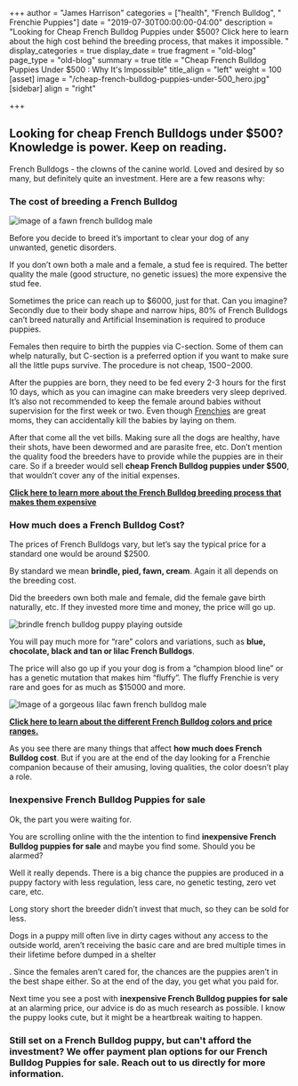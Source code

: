 +++
author = "James Harrison"
categories = ["health", "French Bulldog", " Frenchie Puppies"]
date = "2019-07-30T00:00:00-04:00"
description = "Looking for Cheap French Bulldog Puppies under $500? Click here to learn about the high cost behind the breeding process, that makes it impossible. "
display_categories = true
display_date = true
fragment = "old-blog"
page_type = "old-blog"
summary = true
title = "Cheap French Bulldog Puppies Under $500 : Why It's Impossible"
title_align = "left"
weight = 100
[asset]
image = "/cheap-french-bulldog-puppies-under-500_hero.jpg"
[sidebar]
align = "right"

+++
## Looking for cheap French Bulldogs under $500? Knowledge is power. Keep on reading.

French Bulldogs - the clowns of the canine world. Loved and desired by so many, but definitely quite an investment. Here are a few reasons why:

### The cost of breeding a French Bulldog

![image of a fawn french bulldog male](/images/cheap-french-bulldog-puppies-under-500_1.jpg "fawn-french-bulldog")

Before you decide to breed it’s important to clear your dog of any unwanted, genetic disorders.

If you don’t own both a male and a female, a stud fee is required. The better quality the male (good structure, no genetic issues) the more expensive the stud fee.

Sometimes the price can reach up to $6000, just for that. Can you imagine? Secondly due to their body shape and narrow hips, 80% of French Bulldogs can’t breed naturally and Artificial Insemination is required to produce puppies.

Females then require to birth the puppies via C-section. Some of them can whelp naturally, but C-section is a preferred option if you want to make sure all the little pups survive. The procedure is not cheap, $1500-$2000.

After the puppies are born, they need to be fed every 2-3 hours for the first 10 days, which as you can imagine can make breeders very sleep deprived. It’s also not recommended to keep the female around babies without supervision for the first week or two. Even though [Frenchies](https://ethicalfrenchie.com/) are great moms, they can accidentally kill the babies by laying on them.

After that come all the vet bills. Making sure all the dogs are healthy, have their shots, have been dewormed and are parasite free, etc. Don’t mention the quality food the breeders have to provide while the puppies are in their care. So if a breeder would sell **cheap French Bulldog puppies under $500**, that wouldn’t cover any of the initial expenses.

[**Click here to learn more about the French Bulldog breeding process that makes them expensive**](https://ethicalfrenchie.com/blog/why-french-bulldogs-are-expensive-before-adoption/ "French Bulldog Breeding Cost")

### How much does a French Bulldog Cost?

The prices of French Bulldogs vary, but let’s say the typical price for a standard one would be around $2500. 

By standard we mean **brindle, pied, fawn, cream**. Again it all depends on the breeding cost.

Did the breeders own both male and female, did the female gave birth naturally, etc. If they invested more time and money, the price will go up.

![brindle french bulldog puppy playing outside](/images/cheap-french-bulldog-puppies-under-500_2.jpg "brindle-french-bulldog-puppy")

You will pay much more for “rare” colors and variations, such as **blue, chocolate, black and tan or lilac French Bulldogs**. 

The price will also go up if you your dog is from a “champion blood line” or has a genetic mutation that makes him “fluffy”. The fluffy Frenchie is very rare and goes for as much as $15000 and more.

![Image of a gorgeous lilac fawn french bulldog male](images/cheap-french-bulldog-puppies-under-500_3.jpg "lilac-french-bulldog")

[**Click here to learn about the different French Bulldog colors and price ranges.**](https://ethicalfrenchie.com/blog/french-bulldog-colors-explained/ "French Bulldog colors and prices")

As you see there are many things that affect **how much does French Bulldog cost**. But if you are at the end of the day looking for a Frenchie companion because of their amusing, loving qualities, the color doesn’t play a role.

### Inexpensive French Bulldog Puppies for sale

Ok, the part you were  waiting for.

 You are scrolling online with the the intention to find **inexpensive French Bulldog puppies for sale** and maybe you find some. Should you be alarmed?

Well it really depends. There is a big chance the puppies are produced in a puppy factory with less regulation, less care, no genetic testing, zero vet care, etc.

Long story short the breeder didn’t invest that much, so they can be sold for less.

Dogs in a puppy mill often live in dirty cages without any access to the outside world, aren’t receiving the basic care and are bred multiple times in their lifetime before dumped in a shelter

. Since the females aren’t cared for, the chances are the puppies aren’t in the best shape either. So at the end of the day, you get what you paid for.

Next time you see a post with **inexpensive French Bulldog puppies for sale** at an alarming price, our advice is do as much research as possible. I know the puppy looks cute, but it might be a heartbreak waiting to happen.

### Still set on a French Bulldog puppy, but can't afford the investment? We offer payment plan options for our French Bulldog Puppies for sale. Reach out to us directly for more information.